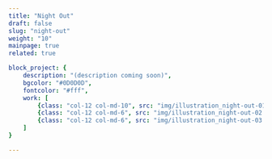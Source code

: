 ```yaml
---
title: "Night Out"
draft: false
slug: "night-out"
weight: "10"
mainpage: true
related: true

block_project: {
	description: "(description coming soon)",
	bgcolor: "#0D0D0D",
	fontcolor: "#fff",
	work: [ 
		{class: "col-12 col-md-10", src: "img/illustration_night-out-01.jpg"},
		{class: "col-12 col-md-6", src: "img/illustration_night-out-02.jpg"},
		{class: "col-12 col-md-6", src: "img/illustration_night-out-03.jpg"}
	]
}

---
```

